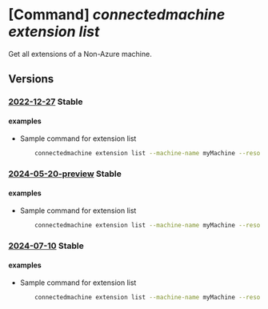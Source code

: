 # [Command] _connectedmachine extension list_

Get all extensions of a Non-Azure machine.

## Versions

### [2022-12-27](/Resources/mgmt-plane/L3N1YnNjcmlwdGlvbnMve30vcmVzb3VyY2Vncm91cHMve30vcHJvdmlkZXJzL21pY3Jvc29mdC5oeWJyaWRjb21wdXRlL21hY2hpbmVzL3t9L2V4dGVuc2lvbnM=/2022-12-27.xml) **Stable**

<!-- mgmt-plane /subscriptions/{}/resourcegroups/{}/providers/microsoft.hybridcompute/machines/{}/extensions 2022-12-27 -->

#### examples

- Sample command for extension list
    ```bash
        connectedmachine extension list --machine-name myMachine --resource-group myResourceGroup
    ```

### [2024-05-20-preview](/Resources/mgmt-plane/L3N1YnNjcmlwdGlvbnMve30vcmVzb3VyY2Vncm91cHMve30vcHJvdmlkZXJzL21pY3Jvc29mdC5oeWJyaWRjb21wdXRlL21hY2hpbmVzL3t9L2V4dGVuc2lvbnM=/2024-05-20-preview.xml) **Stable**

<!-- mgmt-plane /subscriptions/{}/resourcegroups/{}/providers/microsoft.hybridcompute/machines/{}/extensions 2024-05-20-preview -->

#### examples

- Sample command for extension list
    ```bash
        connectedmachine extension list --machine-name myMachine --resource-group myResourceGroup
    ```

### [2024-07-10](/Resources/mgmt-plane/L3N1YnNjcmlwdGlvbnMve30vcmVzb3VyY2Vncm91cHMve30vcHJvdmlkZXJzL21pY3Jvc29mdC5oeWJyaWRjb21wdXRlL21hY2hpbmVzL3t9L2V4dGVuc2lvbnM=/2024-07-10.xml) **Stable**

<!-- mgmt-plane /subscriptions/{}/resourcegroups/{}/providers/microsoft.hybridcompute/machines/{}/extensions 2024-07-10 -->

#### examples

- Sample command for extension list
    ```bash
        connectedmachine extension list --machine-name myMachine --resource-group myResourceGroup
    ```
